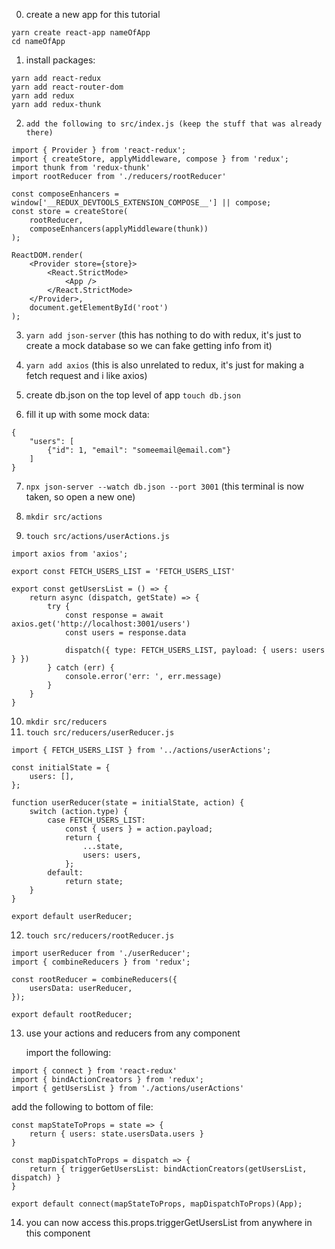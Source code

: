 0. create a new app for this tutorial

```
yarn create react-app nameOfApp
cd nameOfApp
```

1. install packages:

```
yarn add react-redux
yarn add react-router-dom
yarn add redux
yarn add redux-thunk
```

2. `add the following to src/index.js (keep the stuff that was already there)`

```
import { Provider } from 'react-redux';
import { createStore, applyMiddleware, compose } from 'redux';
import thunk from 'redux-thunk'
import rootReducer from './reducers/rootReducer'

const composeEnhancers = window['__REDUX_DEVTOOLS_EXTENSION_COMPOSE__'] || compose;
const store = createStore(
	rootReducer,
	composeEnhancers(applyMiddleware(thunk))
);

ReactDOM.render(
	<Provider store={store}>
		<React.StrictMode>
			<App />
		</React.StrictMode>
	</Provider>,
	document.getElementById('root')
);
```

3. `yarn add json-server` (this has nothing to do with redux, it's just to create a mock database so we can fake getting info from it)

4. `yarn add axios` (this is also unrelated to redux, it's just for making a fetch request and i like axios)

5. create db.json on the top level of app `touch db.json`

6. fill it up with some mock data:

```
{
	"users": [
		{"id": 1, "email": "someemail@email.com"}
	]
}
```

7. `npx json-server --watch db.json --port 3001` (this terminal is now taken, so open a new one)

8. `mkdir src/actions`

9. `touch src/actions/userActions.js`

```
import axios from 'axios';

export const FETCH_USERS_LIST = 'FETCH_USERS_LIST'

export const getUsersList = () => {
	return async (dispatch, getState) => {
		try {
			const response = await axios.get('http://localhost:3001/users')
			const users = response.data

			dispatch({ type: FETCH_USERS_LIST, payload: { users: users } })
		} catch (err) {
			console.error('err: ', err.message)
		}
	}
}
```

10. `mkdir src/reducers`
11. `touch src/reducers/userReducer.js`

```
import { FETCH_USERS_LIST } from '../actions/userActions';

const initialState = {
	users: [],
};

function userReducer(state = initialState, action) {
	switch (action.type) {
		case FETCH_USERS_LIST:
			const { users } = action.payload;
			return {
				...state,
				users: users,
			};
		default:
			return state;
	}
}

export default userReducer;
```

12. `touch src/reducers/rootReducer.js`

```
import userReducer from './userReducer';
import { combineReducers } from 'redux';

const rootReducer = combineReducers({
	usersData: userReducer,
});

export default rootReducer;
```

13. use your actions and reducers from any component

    import the following:

```
import { connect } from 'react-redux'
import { bindActionCreators } from 'redux';
import { getUsersList } from './actions/userActions'
```

add the following to bottom of file:

```
const mapStateToProps = state => {
	return { users: state.usersData.users }
}

const mapDispatchToProps = dispatch => {
	return { triggerGetUsersList: bindActionCreators(getUsersList, dispatch) }
}

export default connect(mapStateToProps, mapDispatchToProps)(App);
```

14. you can now access this.props.triggerGetUsersList from anywhere in this component
